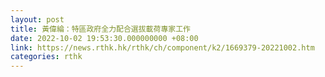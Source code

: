 ```yaml
---
layout: post
title: 黃偉綸：特區政府全力配合選拔載荷專家工作
date: 2022-10-02 19:53:30.000000000 +08:00
link: https://news.rthk.hk/rthk/ch/component/k2/1669379-20221002.htm
categories: rthk
---
```



